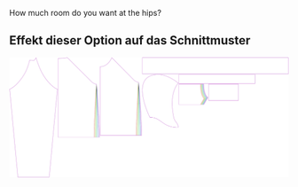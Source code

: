 
How much room do you want at the hips?


## Effekt dieser Option auf das Schnittmuster
![This image shows the effect of this option by superimposing several variants that have a different value for this option](hugo_hipsease_sample.svg "Effect of this option on the pattern")
